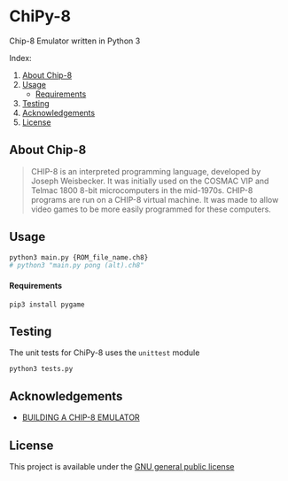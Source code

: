 # ChiPy-8

Chip-8 Emulator written in Python 3

Index:
1. [About Chip-8](#About-Chip-8)
2. [Usage](#Usage)
    - [Requirements](#Requirements)
3. [Testing](#Testing)
4. [Acknowledgements](#Acknowledgements)
5. [License](#License)

## About Chip-8
> CHIP-8 is an interpreted programming language, developed by Joseph Weisbecker. It was initially used on the COSMAC VIP and Telmac 1800 8-bit microcomputers in the mid-1970s. CHIP-8 programs are run on a CHIP-8 virtual machine. It was made to allow video games to be more easily programmed for these computers.

## Usage
```Python
python3 main.py {ROM_file_name.ch8}
# python3 "main.py pong (alt).ch8"
```

#### Requirements
```
pip3 install pygame
```

## Testing
The unit tests for ChiPy-8 uses the `unittest` module
```
python3 tests.py
```

## Acknowledgements
 * [BUILDING A CHIP-8 EMULATOR](https://austinmorlan.com/posts/chip8_emulator/)
 

## License
This project is available under the [GNU general public license](https://github.com/NateRiz/ChiPy-8/blob/master/LICENSE)
